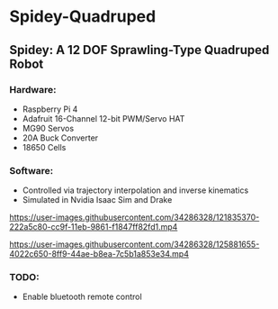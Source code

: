 


# Spidey-Quadruped

## Spidey: A 12 DOF Sprawling-Type Quadruped Robot

### Hardware:
- Raspberry Pi 4
- Adafruit 16-Channel 12-bit PWM/Servo HAT
- MG90 Servos
- 20A Buck Converter
- 18650 Cells

### Software:
- Controlled via trajectory interpolation and inverse kinematics
- Simulated in Nvidia Isaac Sim and Drake

https://user-images.githubusercontent.com/34286328/121835370-222a5c80-cc9f-11eb-9861-f1847ff82fd1.mp4

https://user-images.githubusercontent.com/34286328/125881655-4022c650-8ff9-44ae-b8ea-7c5b1a853e34.mp4


### TODO:
- Enable bluetooth remote control


